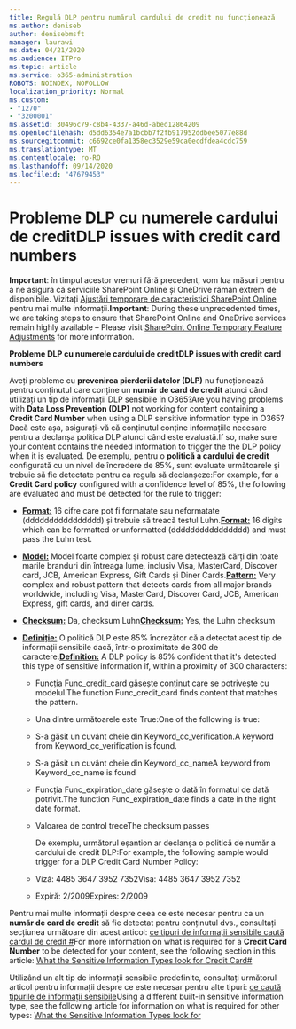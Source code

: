 ```yaml
---
title: Regulă DLP pentru numărul cardului de credit nu funcționează
ms.author: deniseb
author: denisebmsft
manager: laurawi
ms.date: 04/21/2020
ms.audience: ITPro
ms.topic: article
ms.service: o365-administration
ROBOTS: NOINDEX, NOFOLLOW
localization_priority: Normal
ms.custom:
- "1270"
- "3200001"
ms.assetid: 30496c79-c8b4-4337-a46d-abed12864209
ms.openlocfilehash: d5dd6354e7a1bcbb7f2fb917952ddbee5077e88d
ms.sourcegitcommit: c6692ce0fa1358ec3529e59ca0ecdfdea4cdc759
ms.translationtype: MT
ms.contentlocale: ro-RO
ms.lasthandoff: 09/14/2020
ms.locfileid: "47679453"
---
```

# <a name="dlp-issues-with-credit-card-numbers"></a><span data-ttu-id="c92a3-102">Probleme DLP cu numerele cardului de credit</span><span class="sxs-lookup"><span data-stu-id="c92a3-102">DLP issues with credit card numbers</span></span>

<span data-ttu-id="c92a3-103">**Important**: în timpul acestor vremuri fără precedent, vom lua măsuri pentru a ne asigura că serviciile SharePoint Online și OneDrive rămân extrem de disponibile. Vizitați [Ajustări temporare de caracteristici SharePoint Online](https://aka.ms/ODSPAdjustments) pentru mai multe informații.</span><span class="sxs-lookup"><span data-stu-id="c92a3-103">**Important**: During these unprecedented times, we are taking steps to ensure that SharePoint Online and OneDrive services remain highly available – Please visit [SharePoint Online Temporary Feature Adjustments](https://aka.ms/ODSPAdjustments) for more information.</span></span>

<span data-ttu-id="c92a3-104">**Probleme DLP cu numerele cardului de credit**</span><span class="sxs-lookup"><span data-stu-id="c92a3-104">**DLP issues with credit card numbers**</span></span>

<span data-ttu-id="c92a3-105">Aveți probleme cu **prevenirea pierderii datelor (DLP)** nu funcționează pentru conținutul care conține un **număr de card de credit** atunci când utilizați un tip de informații DLP sensibile în O365?</span><span class="sxs-lookup"><span data-stu-id="c92a3-105">Are you having problems with **Data Loss Prevention (DLP)** not working for content containing a **Credit Card Number** when using a DLP sensitive information type in O365?</span></span> <span data-ttu-id="c92a3-106">Dacă este așa, asigurați-vă că conținutul conține informațiile necesare pentru a declanșa politica DLP atunci când este evaluată.</span><span class="sxs-lookup"><span data-stu-id="c92a3-106">If so, make sure your content contains the needed information to trigger the the DLP policy when it is evaluated.</span></span> <span data-ttu-id="c92a3-107">De exemplu, pentru o **politică a cardului de credit** configurată cu un nivel de încredere de 85%, sunt evaluate următoarele și trebuie să fie detectate pentru ca regula să declanșeze:</span><span class="sxs-lookup"><span data-stu-id="c92a3-107">For example, for a **Credit Card policy** configured with a confidence level of 85%, the following are evaluated and must be detected for the rule to trigger:</span></span>
  
- <span data-ttu-id="c92a3-108">**[Format:](https://docs.microsoft.com/microsoft-365/compliance/sensitive-information-type-entity-definitions#format-19)** 16 cifre care pot fi formatate sau neformatate (dddddddddddddddd) și trebuie să treacă testul Luhn.</span><span class="sxs-lookup"><span data-stu-id="c92a3-108">**[Format:](https://docs.microsoft.com/microsoft-365/compliance/sensitive-information-type-entity-definitions#format-19)** 16 digits which can be formatted or unformatted (dddddddddddddddd) and must pass the Luhn test.</span></span>

- <span data-ttu-id="c92a3-109">**[Model:](https://docs.microsoft.com/microsoft-365/compliance/sensitive-information-type-entity-definitions#pattern-19)** Model foarte complex și robust care detectează cărți din toate marile branduri din întreaga lume, inclusiv Visa, MasterCard, Discover card, JCB, American Express, Gift Cards și Diner Cards.</span><span class="sxs-lookup"><span data-stu-id="c92a3-109">**[Pattern:](https://docs.microsoft.com/microsoft-365/compliance/sensitive-information-type-entity-definitions#pattern-19)** Very complex and robust pattern that detects cards from all major brands worldwide, including Visa, MasterCard, Discover Card, JCB, American Express, gift cards, and diner cards.</span></span>

- <span data-ttu-id="c92a3-110">**[Checksum:](https://docs.microsoft.com/microsoft-365/compliance/sensitive-information-type-entity-definitions#checksum-19)** Da, checksum Luhn</span><span class="sxs-lookup"><span data-stu-id="c92a3-110">**[Checksum:](https://docs.microsoft.com/microsoft-365/compliance/sensitive-information-type-entity-definitions#checksum-19)** Yes, the Luhn checksum</span></span>

- <span data-ttu-id="c92a3-111">**[Definiție:](https://docs.microsoft.com/microsoft-365/compliance/sensitive-information-type-entity-definitions#definition-19)** O politică DLP este 85% încrezător că a detectat acest tip de informații sensibile dacă, într-o proximitate de 300 de caractere:</span><span class="sxs-lookup"><span data-stu-id="c92a3-111">**[Definition:](https://docs.microsoft.com/microsoft-365/compliance/sensitive-information-type-entity-definitions#definition-19)** A DLP policy is 85% confident that it's detected this type of sensitive information if, within a proximity of 300 characters:</span></span>

  - <span data-ttu-id="c92a3-112">Funcția Func_credit_card găsește conținut care se potrivește cu modelul.</span><span class="sxs-lookup"><span data-stu-id="c92a3-112">The function Func_credit_card finds content that matches the pattern.</span></span>

  - <span data-ttu-id="c92a3-113">Una dintre următoarele este True:</span><span class="sxs-lookup"><span data-stu-id="c92a3-113">One of the following is true:</span></span>

  - <span data-ttu-id="c92a3-114">S-a găsit un cuvânt cheie din Keyword_cc_verification.</span><span class="sxs-lookup"><span data-stu-id="c92a3-114">A keyword from Keyword_cc_verification is found.</span></span>

  - <span data-ttu-id="c92a3-115">S-a găsit un cuvânt cheie din Keyword_cc_name</span><span class="sxs-lookup"><span data-stu-id="c92a3-115">A keyword from Keyword_cc_name is found</span></span>

  - <span data-ttu-id="c92a3-116">Funcția Func_expiration_date găsește o dată în formatul de dată potrivit.</span><span class="sxs-lookup"><span data-stu-id="c92a3-116">The function Func_expiration_date finds a date in the right date format.</span></span>

  - <span data-ttu-id="c92a3-117">Valoarea de control trece</span><span class="sxs-lookup"><span data-stu-id="c92a3-117">The checksum passes</span></span>

    <span data-ttu-id="c92a3-118">De exemplu, următorul eșantion ar declanșa o politică de număr a cardului de credit DLP:</span><span class="sxs-lookup"><span data-stu-id="c92a3-118">For example, the following sample would trigger for a DLP Credit Card Number Policy:</span></span>

  - <span data-ttu-id="c92a3-119">Viză: 4485 3647 3952 7352</span><span class="sxs-lookup"><span data-stu-id="c92a3-119">Visa: 4485 3647 3952 7352</span></span>
  
  - <span data-ttu-id="c92a3-120">Expiră: 2/2009</span><span class="sxs-lookup"><span data-stu-id="c92a3-120">Expires: 2/2009</span></span>

<span data-ttu-id="c92a3-121">Pentru mai multe informații despre ceea ce este necesar pentru ca un **număr de card de credit** să fie detectat pentru conținutul dvs., consultați secțiunea următoare din acest articol: [ce tipuri de informații sensibile caută cardul de credit #](https://docs.microsoft.com/microsoft-365/compliance/sensitive-information-type-entity-definitions#credit-card-number)</span><span class="sxs-lookup"><span data-stu-id="c92a3-121">For more information on what is required for a **Credit Card Number** to be detected for your content, see the following section in this article: [What the Sensitive Information Types look for Credit Card#](https://docs.microsoft.com/microsoft-365/compliance/sensitive-information-type-entity-definitions#credit-card-number)</span></span>
  
<span data-ttu-id="c92a3-122">Utilizând un alt tip de informații sensibile predefinite, consultați următorul articol pentru informații despre ce este necesar pentru alte tipuri: [ce caută tipurile de informații sensibile](https://docs.microsoft.com/microsoft-365/compliance/sensitive-information-type-entity-definitions)</span><span class="sxs-lookup"><span data-stu-id="c92a3-122">Using a different built-in sensitive information type, see the following article for information on what is required for other types: [What the Sensitive Information Types look for](https://docs.microsoft.com/microsoft-365/compliance/sensitive-information-type-entity-definitions)</span></span>
  